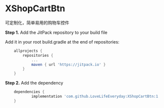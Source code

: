 # XShopCartBtn
可定制化，简单易用的购物车控件

**Step 1.** Add the JitPack repository to your build file

Add it in your root build.gradle at the end of repositories:

```groovy
	allprojects {
		repositories {
			...
			maven { url 'https://jitpack.io' }
		}
	}
```

**Step 2.** Add the dependency

```groovy
	dependencies {
	        implementation 'com.github.LoveLifeEveryday:XShopCartBtn:1.0.0'
	}
```

